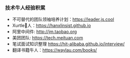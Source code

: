 ### 技术牛人经验积累 
- 不可替代的团队领袖培养计划：https://leader.js.cool
- Xurtle🐂人：https://hanxlinsist.github.io
- 阿里中间件: http://jm.taobao.org
- 美团团队: https://tech.meituan.com
- 笔试面试知识整理 https://hit-alibaba.github.io/interview/
- 翻译书籍牛人：https://waylau.com/books/